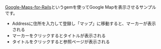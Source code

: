 [Google-Maps-for-Rails](https://github.com/apneadiving/Google-Maps-for-Rails)というgemを使ってGoogle Mapを表示させるサンプルです。

- Addressに住所を入力して登録し「マップ」に移動すると、マーカーが表示される
- マーカーをクリックするとタイトルが表示される
- タイトルをクリックすると参照ページが表示される

